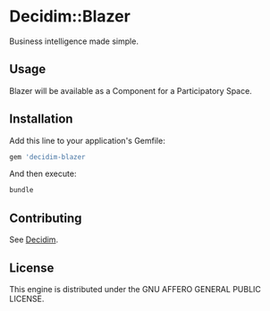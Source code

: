 # Decidim::Blazer

Business intelligence made simple.

## Usage

Blazer will be available as a Component for a Participatory
Space.

## Installation

Add this line to your application's Gemfile:

```ruby
gem 'decidim-blazer
```

And then execute:

```bash
bundle
```

## Contributing

See [Decidim](https://github.com/decidim/decidim).

## License

This engine is distributed under the GNU AFFERO GENERAL PUBLIC LICENSE.
